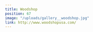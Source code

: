 ```yaml
---
title: Woodshop
position: 67
image: "/uploads/gallery__woodshop.jpg"
link: http://www.woodshopusa.com/
---
```


